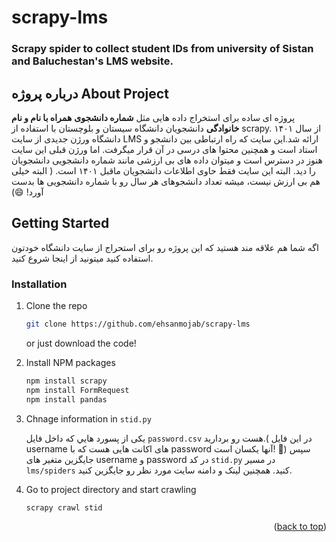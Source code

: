 # scrapy-lms
<h3>Scrapy spider to collect student IDs from university of Sistan and Baluchestan's LMS website.</h3>
<!-- Improved compatibility of back to top link: See: https://github.com/othneildrew/Best-README-Template/pull/73 -->
<a name="readme-top"></a>

<!-- ABOUT THE PROJECT -->
## درباره پروژه      About Project



پروژه ای ساده برای استخراج داده هایی مثل <b>شماره دانشجوی</b> <b> همراه با نام و نام خانوادگی</b> دانشجویان دانشگاه سیستان و بلوچستان با استفاده از scrapy.
از سال ۱۴۰۱ دانشگاه ورژن جدیدی از سایت LMS ارائه شد.این سایت که راه ارتباطی بین دانشجو و استاد است و همچنین محتوا های درسی در آن قرار میگرفت. اما ورژن قبلی این سایت هنوز در دسترس است و میتوان داده های بی ارزشی مانند شماره دانشجویی دانشجویان را دید. البته این سایت فقط حاوی اطلاعات دانشجویان ماقبل ۱۴۰۱ است. ( البته خیلی هم بی ارزش نیست، میشه تعداد دانشجوهای هر سال رو با شماره دانشجویی ها بدست آورد! 😄)



<!-- GETTING STARTED -->
## Getting Started

اگه شما هم علاقه مند هستید که این پروژه رو برای استحراج از سایت دانشگاه خودتون استفاده کنید میتونید از اینجا شروع کنید.


### Installation

1. Clone the repo
   ```sh
   git clone https://github.com/ehsanmojab/scrapy-lms
   ```
   or just download the code!
   
3. Install NPM packages
   ```sh
   npm install scrapy
   npm install FormRequest
   npm install pandas
   ```
4. Chnage information in `stid.py`

   یکی از پسورد هایي که داخل فایل `password.csv` هست رو بردارید.( در این فایل username های اکانت هایی هست که با password آنها یکسان است! 😬)
 سپس جایگزین متغیر های username و password در کد `stid.py` در مسیر ‍`lms/spiders` کنید.
همچنین لینک و دامنه سایت مورد نظر رو جایگزین کنید.
6. Go to project directory and start crawling
   ```sh
   scrapy crawl stid
   ```


<p align="right">(<a href="#readme-top">back to top</a>)</p>
